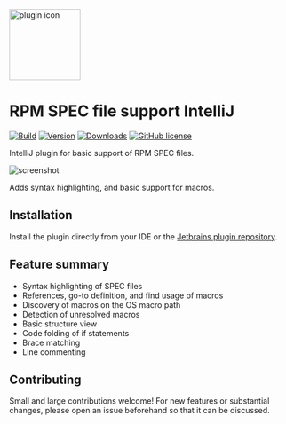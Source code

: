 <img src='/src/main/resources/META-INF/pluginIcon.svg?raw=true' alt="plugin icon" width='128' />  

# RPM SPEC file support IntelliJ

[![Build](https://github.com/carbonblack/intellij-rpmspec/actions/workflows/gradle.yml/badge.svg?branch=master)](https://github.com/carbonblack/intellij-rpmspec/actions/workflows/gradle.yml)
[![Version](https://img.shields.io/jetbrains/plugin/v/12552.svg)](https://plugins.jetbrains.com/plugin/12552)
[![Downloads](https://img.shields.io/jetbrains/plugin/d/12552.svg)](https://plugins.jetbrains.com/plugin/12552)
[![GitHub license](https://img.shields.io/github/license/carbonblack/intellij-rpmspec.svg)](https://github.com/carbonblack/intellij-rpmspec/blob/master/LICENSE)

IntelliJ plugin for basic support of RPM SPEC files.

![screenshot](https://user-images.githubusercontent.com/458460/59445355-82931480-8dcd-11e9-8384-ebb4bc8baf02.png)

Adds syntax highlighting, and basic support for macros.

## Installation

Install the plugin directly from your IDE or the
[Jetbrains plugin repository](https://plugins.jetbrains.com/plugin/12552-rpm-spec-file).

## Feature summary

- Syntax highlighting of SPEC files
- References, go-to definition, and find usage of macros
- Discovery of macros on the OS macro path
- Detection of unresolved macros
- Basic structure view
- Code folding of if statements
- Brace matching
- Line commenting

## Contributing

Small and large contributions welcome! For new features or substantial changes, please open an issue
beforehand so that it can be discussed.
